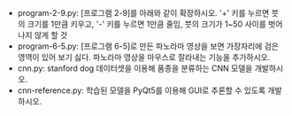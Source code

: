 - program-2-9.py: [프로그램 2-9]를 아래와 같이 확장하시오. '+' 키를 누르면 붓의 크기를 1만큼 키우고, '-' 키를 누르면 1만큼 줄임, 붓의 크기가 1~50 사이를 벗어나지 않게 할 것
- program-6-5.py: [프로그램 6-5]로 만든 파노라마 영상을 보면 가장자리에 검은 영역이 있어 보기 싫다. 파노라마 영상을 마우스로 잘라내는 기능을 추가하시오. 
- cnn.py: stanford dog 데이터셋을 이용해 품종을 분류하는 CNN 모델을 개발하시오.
- cnn-reference.py: 학습된 모델을 PyQt5를 이용해 GUI로 추론할 수 있도록 개발하시오.
